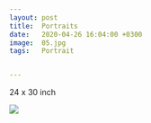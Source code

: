 ```yaml
---
layout: post
title:  Portraits
date:   2020-04-26 16:04:00 +0300
image:  05.jpg
tags:   Portrait


---
```


24 x 30 inch     

![]({{site.baseurl}}/img/05.jpg)


